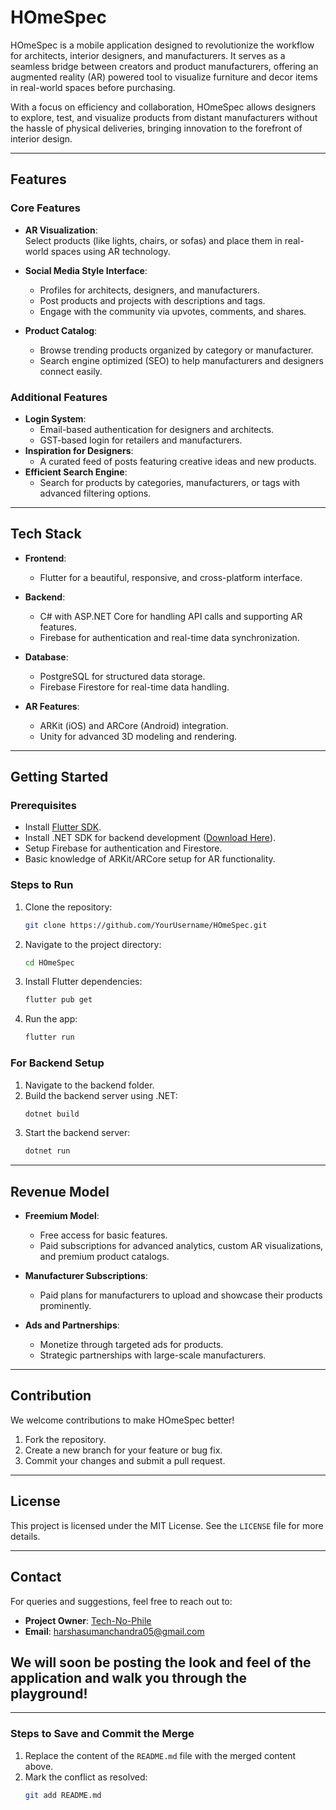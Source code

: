 # HOmeSpec  

HOmeSpec is a mobile application designed to revolutionize the workflow for architects, interior designers, and manufacturers. It serves as a seamless bridge between creators and product manufacturers, offering an augmented reality (AR) powered tool to visualize furniture and decor items in real-world spaces before purchasing.  

With a focus on efficiency and collaboration, HOmeSpec allows designers to explore, test, and visualize products from distant manufacturers without the hassle of physical deliveries, bringing innovation to the forefront of interior design.  

---

## Features  

### Core Features  
- **AR Visualization**:  
  Select products (like lights, chairs, or sofas) and place them in real-world spaces using AR technology.  
- **Social Media Style Interface**:  
  - Profiles for architects, designers, and manufacturers.  
  - Post products and projects with descriptions and tags.  
  - Engage with the community via upvotes, comments, and shares.  

- **Product Catalog**:  
  - Browse trending products organized by category or manufacturer.  
  - Search engine optimized (SEO) to help manufacturers and designers connect easily.  

### Additional Features  
- **Login System**:  
  - Email-based authentication for designers and architects.  
  - GST-based login for retailers and manufacturers.  
- **Inspiration for Designers**:  
  - A curated feed of posts featuring creative ideas and new products.  
- **Efficient Search Engine**:  
  - Search for products by categories, manufacturers, or tags with advanced filtering options.  

---

## Tech Stack  

- **Frontend**:  
  - Flutter for a beautiful, responsive, and cross-platform interface.  
- **Backend**:  
  - C# with ASP.NET Core for handling API calls and supporting AR features.  
  - Firebase for authentication and real-time data synchronization.  

- **Database**:  
  - PostgreSQL for structured data storage.  
  - Firebase Firestore for real-time data handling.  

- **AR Features**:  
  - ARKit (iOS) and ARCore (Android) integration.  
  - Unity for advanced 3D modeling and rendering.  

---

## Getting Started  

### Prerequisites  
- Install [Flutter SDK](https://flutter.dev/docs/get-started/install).  
- Install .NET SDK for backend development ([Download Here](https://dotnet.microsoft.com/download)).  
- Setup Firebase for authentication and Firestore.  
- Basic knowledge of ARKit/ARCore setup for AR functionality.  

### Steps to Run  
1. Clone the repository:  
   ```bash  
   git clone https://github.com/YourUsername/HOmeSpec.git  
   ```  
2. Navigate to the project directory:  
   ```bash  
   cd HOmeSpec  
   ```  
3. Install Flutter dependencies:  
   ```bash  
   flutter pub get  
   ```  
4. Run the app:  
   ```bash  
   flutter run  
   ```  

### For Backend Setup  
1. Navigate to the backend folder.  
2. Build the backend server using .NET:  
   ```bash  
   dotnet build  
   ```  
3. Start the backend server:  
   ```bash  
   dotnet run  
   ```  

---

## Revenue Model  

- **Freemium Model**:  
  - Free access for basic features.  
  - Paid subscriptions for advanced analytics, custom AR visualizations, and premium product catalogs.  

- **Manufacturer Subscriptions**:  
  - Paid plans for manufacturers to upload and showcase their products prominently.  

- **Ads and Partnerships**:  
  - Monetize through targeted ads for products.  
  - Strategic partnerships with large-scale manufacturers.  

---

## Contribution  

We welcome contributions to make HOmeSpec better!  
1. Fork the repository.  
2. Create a new branch for your feature or bug fix.  
3. Commit your changes and submit a pull request.  

---

## License  

This project is licensed under the MIT License. See the `LICENSE` file for more details.  

---

## Contact  

For queries and suggestions, feel free to reach out to:  
- **Project Owner**: [Tech-No-Phile](https://github.com/Tech-No-Phile)  
- **Email**: harshasumanchandra05@gmail.com

## We will soon be posting the look and feel of the application and walk you through the playground!


---

### **Steps to Save and Commit the Merge**
1. Replace the content of the `README.md` file with the merged content above.
2. Mark the conflict as resolved:
   ```bash
   git add README.md

